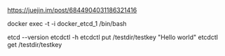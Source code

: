 https://juejin.im/post/6844904031186321416

docker exec -t -i docker_etcd_1 /bin/bash

etcd --version
etcdctl -h
etcdctl put /testdir/testkey "Hello world"
etcdctl get /testdir/testkey